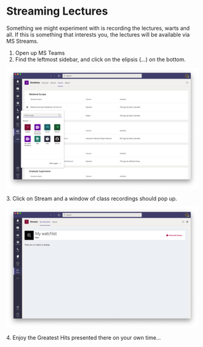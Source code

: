 # Streaming Lectures

Something we might experiment with is recording the lectures, warts and all. If this is something that interests you, the lectures will be available via MS Streams.&#x20;

1. Open up MS Teams
2. Find the leftmost sidebar, and click on the elipsis (...) on the bottom.

![Stream is the icon with the red arrow on it. ](<../../.gitbook/assets/Screen Shot 2020-08-11 at 1.05.51 PM.png>)

3\. Click on Stream and a window of class recordings should pop up.&#x20;

![Well, it actually doesn't have anything yet since class hasn't started...](<../../.gitbook/assets/Screen Shot 2020-08-11 at 1.06.15 PM.png>)

4\. Enjoy the Greatest Hits presented there on your own time...
